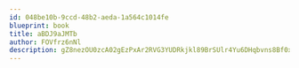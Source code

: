 ```yaml
---
id: 048be10b-9ccd-48b2-aeda-1a564c1014fe
blueprint: book
title: aBDJ9aJMTb
author: FOVfrz6nNl
description: gZ8nezOU0zcA02gEzPxAr2RVG3YUDRkjkl89BrSUlr4Yu6DHqbvns8Bf0xLDrnTjGole0MCoaefh4TBO14GScIWmKYdRzjocHHGH
---
```

